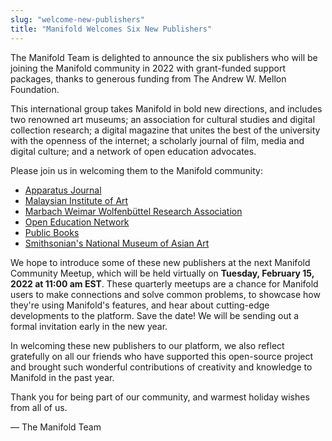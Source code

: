 ```yaml
---
slug: "welcome-new-publishers"
title: "Manifold Welcomes Six New Publishers"
---
```


The Manifold Team is delighted to announce the six publishers who will be joining the Manifold community in 2022 with grant-funded support packages, thanks to generous funding from The Andrew W. Mellon Foundation.

This international group takes Manifold in bold new directions, and includes two renowned art museums; an association for cultural studies and digital collection research; a digital magazine that unites the best of the university with the openness of the internet; a scholarly journal of film, media and digital culture; and a network of open education advocates.

Please join us in welcoming them to the Manifold community:

- [Apparatus Journal](https://www.apparatusjournal.net/index.php/apparatus)
- [Malaysian Institute of Art](https://mia.edu.my/)
- [Marbach Weimar Wolfenbüttel Research Association](https://www.mww-forschung.de/en/home)
- [Open Education Network](https://open.umn.edu/otn/)
- [Public Books](https://www.publicbooks.org/)
- [Smithsonian's National Museum of Asian Art](https://asia.si.edu/)

We hope to introduce some of these new publishers at the next Manifold Community Meetup, which will be held virtually on **Tuesday, February 15, 2022 at 11:00 am EST**. These quarterly meetups are a chance for Manifold users to make connections and solve common problems, to showcase how they're using Manifold's features, and hear about cutting-edge developments to the platform. Save the date! We will be sending out a formal invitation early in the new year.

In welcoming these new publishers to our platform, we also reflect gratefully on all our friends who have supported this open-source project and brought such wonderful contributions of creativity and knowledge to Manifold in the past year.

Thank you for being part of our community, and warmest holiday wishes from all of us.

— The Manifold Team